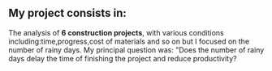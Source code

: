 ## My project consists in:
The analysis of **6 construction projects**, with various conditions including:time,progress,cost of materials and so on but I focused on the number of rainy days. My principal question was: "Does the number of rainy days delay the time of finishing the project and reduce productivity?
